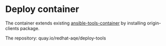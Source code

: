 # Deploy container

The container extends existing [ansible-tools-container][1] by installing
origin-clients package.

The repository: quay.io/redhat-aqe/deploy-tools

[1]: https://github.com/redhat-aqe/ansible-tools-container
